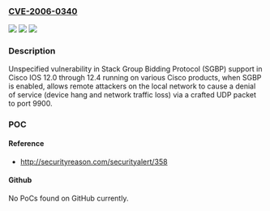 ### [CVE-2006-0340](https://cve.mitre.org/cgi-bin/cvename.cgi?name=CVE-2006-0340)
![](https://img.shields.io/static/v1?label=Product&message=n%2Fa&color=blue)
![](https://img.shields.io/static/v1?label=Version&message=n%2Fa&color=blue)
![](https://img.shields.io/static/v1?label=Vulnerability&message=n%2Fa&color=brighgreen)

### Description

Unspecified vulnerability in Stack Group Bidding Protocol (SGBP) support in Cisco IOS 12.0 through 12.4 running on various Cisco products, when SGBP is enabled, allows remote attackers on the local network to cause a denial of service (device hang and network traffic loss) via a crafted UDP packet to port 9900.

### POC

#### Reference
- http://securityreason.com/securityalert/358

#### Github
No PoCs found on GitHub currently.


